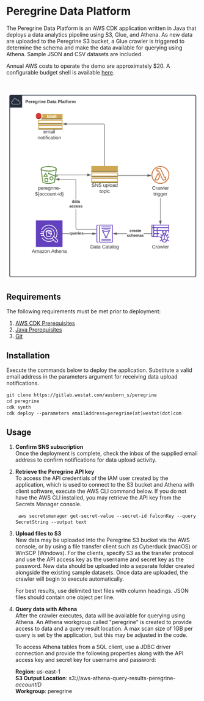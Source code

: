 # Peregrine Data Platform
The Peregrine Data Platform is an AWS CDK application written in Java that deploys a data analytics pipeline using S3, Glue, and Athena.  As new data are uploaded to the Peregrine S3 bucket, a Glue crawler is triggered to determine the schema and make the data available for querying using Athena.  Sample JSON and CSV datasets are included.  
  
Annual AWS costs to operate the demo are approximately $20.  A configurable budget shell is available [here](https://calculator.aws/#/estimate?id=6364c2449813a696e4d02427800618a713aa6be6).  

<br>

![Peregrine Diagram](diagram.png)

## Requirements

The following requirements must be met prior to deployment:

1. [AWS CDK Prerequisites](https://docs.aws.amazon.com/cdk/latest/guide/work-with.html#work-with-prerequisites)
2. [Java Prerequisites](https://docs.aws.amazon.com/cdk/latest/guide/work-with-cdk-java.html#java-prerequisites)
3. [Git](https://git-scm.com/downloads)

## Installation
Execute the commands below to deploy the application.  Substitute a valid email address in the parameters argument for receiving data upload notifications. 

    git clone https://gitlab.westat.com/ausborn_s/peregrine
    cd peregrine
    cdk synth
    cdk deploy --parameters emailAddress=peregrine(at)westat(dot)com

## Usage
1. **Confirm SNS subscription**  
Once the deployment is complete, check the inbox of the supplied email address to confirm notifications for data upload activity.  

2. **Retrieve the Peregrine API key**  
To access the API credentials of the IAM user created by the application, which is used to connect to the S3 bucket and Athena with client software, execute the  AWS CLI command below.  If you do not have the AWS CLI installed, you may retrieve the API key from the Secrets Manager console.

        aws secretsmanager get-secret-value --secret-id falconKey --query SecretString --output text
    

3. **Upload files to S3**  
New data may be uploaded into the Peregrine S3 bucket via the AWS console, or by using a file transfer client such as Cyberduck (macOS) or WinSCP (Windows).  For the clients, specify S3 as the transfer protocol and use the API access key as the username and secret key as the password.  New data should be uploaded into a separate folder created alongside the existing sample datasets.  Once data are uploaded, the crawler will begin to execute automatically. 

    For best results, use delimited text files with column headings.  JSON files should contain one object per line. 

4. **Query data with Athena**  
After the crawler executes, data will be available for querying using Athena.  An Athena workgroup called "peregrine" is created to provide access to data and a query result location.  A max scan size of 1GB per query is set by the application, but this may be adjusted in the code.  
  
    To access Athena tables from a SQL client, use a JDBC driver connection and provide the following properties along with the API access key and secret key for username and password:  

    **Region**:  us-east-1  
**S3 Output Location**:  s3://aws-athena-query-results-peregrine-*accountID*  
**Workgroup**: peregrine
